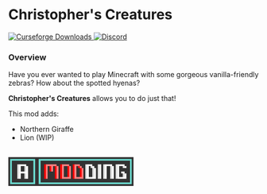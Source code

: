 # Christopher's Creatures

<a href="https://www.curseforge.com/minecraft/mc-mods/africraft">
  <img src="http://cf.way2muchnoise.eu/full_579688_downloads.svg" alt="Curseforge Downloads">
</a>
<a href="https://discord.gg/u45PEK8A6V">
  <img alt="Discord" src="https://img.shields.io/discord/946104841099419658?color=brightgreen&label=Discord">
</a>

### Overview

Have you ever wanted to play Minecraft with some gorgeous vanilla-friendly zebras? How about the spotted hyenas? 

**Christopher's Creatures** allows you to do just that!

This mod adds:
- Northern Giraffe
- Lion (WIP)

<br>
<img src="https://raw.githubusercontent.com/akaneoMT/christopherscreatures/master/akaneo_banner_large.png" width="50%">
